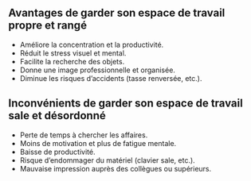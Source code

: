 
## Avantages de garder son espace de travail propre et rangé
- Améliore la concentration et la productivité.  
- Réduit le stress visuel et mental.  
- Facilite la recherche des objets.  
- Donne une image professionnelle et organisée.  
- Diminue les risques d’accidents (tasse renversée, etc.).

## Inconvénients de garder son espace de travail sale et désordonné
- Perte de temps à chercher les affaires.  
- Moins de motivation et plus de fatigue mentale.  
- Baisse de productivité.  
- Risque d’endommager du matériel (clavier sale, etc.).  
- Mauvaise impression auprès des collègues ou supérieurs.
